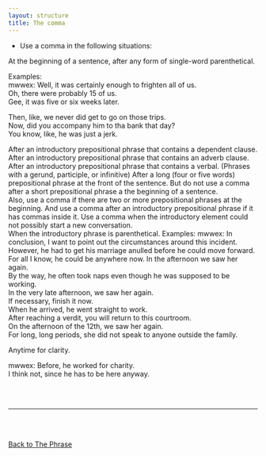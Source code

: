 ```yaml
---
layout: structure
title: The comma
---
```


* Use a comma in the following situations:  

At the beginning of a sentence, after any form of single-word parenthetical.  

Examples:  
mwwex: Well, it was certainly enough to frighten all of us.  
Oh, there were probably 15 of us.  
Gee, it was five or six weeks later.  

Then, like, we never did get to go on those trips.  
Now, did you accompany him to tha bank that day?  
You know, like, he was just a jerk.  

After an introductory prepositional phrase that contains a dependent clause.  
After an introductory prepositional phrase that contains an adverb clause.  
After an introductory prepositional phrase that contains a verbal.  (Phrases with a gerund, participle, or infinitive)
After a long (four or five words)  prepositional phrase at the front of the sentence.
But do not use a comma after a short prepositional phrase a the beginning of a sentence.  
Also, use a comma if there are two or more prepositional phrases at the beginning.
And use a comma after an introductory prepositional phrase if it has commas inside it.
Use a comma when the introductory element could not possibly start a new conversation.  
When the introductory phrase is parenthetical.
Examples:
mwwex: 
In conclusion, I want to point out the circumstances around this incident.  
However, he had to get his marriage anulled before he could move forward.  
For all I know, he could be anywhere now.
In the afternoon we saw her again.  
By the way, he often took naps even though he was supposed to be working.  
In the very late afternoon, we saw her again.  
If necessary, finish it now.  
When he arrived, he went straight to work.  
After reaching a verdit, you will return to this courtroom.   
On the afternoon of the 12th, we saw her again.  
For long, long periods, she did not speak to anyone outside the family.  


Anytime for clarity.  

mwwex: Before, he worked for charity.  
I think not, since he has to be here anyway.  

<br/>
<br/>

---

<br/>
<br/>

[Back to The Phrase]({{site.baseurl}}/structures/the-phrase)
